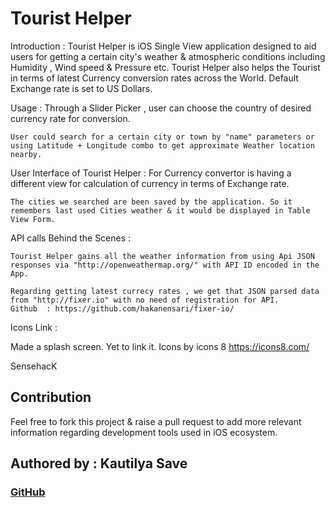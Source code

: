 # Tourist Helper

Introduction :
	Tourist Helper is iOS Single View application designed to aid users for getting a certain city's weather & atmospheric conditions including Humidity , Wind speed & Pressure etc.
	Tourist Helper also helps the Tourist in terms of latest Currency conversion rates across the World. Default Exchange rate is set to US Dollars. 

Usage :
	Through a Slider Picker , user can choose the country of desired currency rate for conversion.

	User could search for a certain city or town by "name" parameters or using Latitude + Longitude combo to get approximate Weather location nearby.



User Interface of Tourist Helper :
	For Currency convertor is having a different view for calculation of currency in terms of Exchange rate.

	The cities we searched are been saved by the application. So it remembers last used Cities weather & it would be displayed in Table View Form.


API calls Behind the Scenes : 

	Tourist Helper gains all the weather information from using Api JSON responses via "http://openweathermap.org/" with API ID encoded in the App.

	Regarding getting latest currecy rates , we get that JSON parsed data from "http://fixer.io" with no need of registration for API.
	Github  : https://github.com/hakanensari/fixer-io/


Icons Link :

Made a splash screen. Yet to link it.
Icons by icons 8 https://icons8.com/


SensehacK


## Contribution

Feel free to fork this project & raise a pull request to add more relevant information regarding development tools used in iOS ecosystem.

## Authored by : Kautilya Save

### [GitHub](https://github.com/SensehacK)
